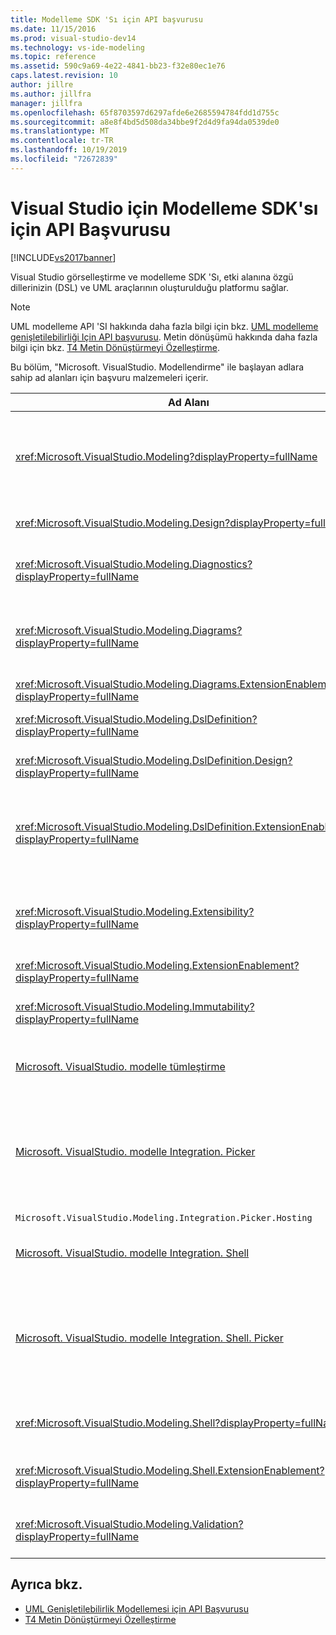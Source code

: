 ```yaml
---
title: Modelleme SDK 'Sı için API başvurusu
ms.date: 11/15/2016
ms.prod: visual-studio-dev14
ms.technology: vs-ide-modeling
ms.topic: reference
ms.assetid: 590c9a69-4e22-4841-bb23-f32e80ec1e76
caps.latest.revision: 10
author: jillre
ms.author: jillfra
manager: jillfra
ms.openlocfilehash: 65f8703597d6297afde6e2685594784fdd1d755c
ms.sourcegitcommit: a8e8f4bd5d508da34bbe9f2d4d9fa94da0539de0
ms.translationtype: MT
ms.contentlocale: tr-TR
ms.lasthandoff: 10/19/2019
ms.locfileid: "72672839"
---
```

# <a name="api-reference-for-modeling-sdk-for-visual-studio"></a>Visual Studio için Modelleme SDK'sı için API Başvurusu
[!INCLUDE[vs2017banner](../includes/vs2017banner.md)]

Visual Studio görselleştirme ve modelleme SDK 'Sı, etki alanına özgü dillerinizin (DSL) ve UML araçlarının oluşturulduğu platformu sağlar.

> [!NOTE]
> UML modelleme API 'SI hakkında daha fazla bilgi için bkz. [UML modelleme genişletilebilirliği Için API başvurusu](../modeling/api-reference-for-uml-modeling-extensibility.md). Metin dönüşümü hakkında daha fazla bilgi için bkz. [T4 Metin Dönüştürmeyi Özelleştirme](../modeling/customizing-t4-text-transformation.md).

 Bu bölüm, "Microsoft. VisualStudio. Modellendirme" ile başlayan adlara sahip ad alanları için başvuru malzemeleri içerir.

|Ad Alanı|İçerik|
|---------------|-------------|
|<xref:Microsoft.VisualStudio.Modeling?displayProperty=fullName>|Bir DSL içinde tanımladığınız tüm etki alanı sınıflarının temel sınıfı olan ModelElement gibi sınıflar.|
|<xref:Microsoft.VisualStudio.Modeling.Design?displayProperty=fullName>|DSL tanımının bir kısmını oluşturan sınıflar.|
|<xref:Microsoft.VisualStudio.Modeling.Diagnostics?displayProperty=fullName>|Model deposu Görüntüleyicisi ve performans ölçümü araçları.|
|<xref:Microsoft.VisualStudio.Modeling.Diagrams?displayProperty=fullName>|Bir DSL içinde tanımladığınız tüm şekillerin temel sınıfı olan ShapeElement gibi sınıflar.|
|<xref:Microsoft.VisualStudio.Modeling.Diagrams.ExtensionEnablement?displayProperty=fullName>|Hareket ve seçim yöntemleri.|
|<xref:Microsoft.VisualStudio.Modeling.DslDefinition?displayProperty=fullName>|DSL tanımı tasarımcısının API 'SI.|
|<xref:Microsoft.VisualStudio.Modeling.DslDefinition.Design?displayProperty=fullName>|DSL tanımı tasarımcısının iç sınıfları.|
|<xref:Microsoft.VisualStudio.Modeling.DslDefinition.ExtensionEnablement?displayProperty=fullName>|DSL tasarımcısını komutlar, hareketler ve doğrulamayla genişletmenize imkan tanıyan öznitelikler.|
|<xref:Microsoft.VisualStudio.Modeling.Extensibility?displayProperty=fullName>|DSL genişletilebilirliği uygulayan ModelElement için uzantı yöntemleri.|
|<xref:Microsoft.VisualStudio.Modeling.ExtensionEnablement?displayProperty=fullName>|Genişletilebilirlik öznitelikleri|
|<xref:Microsoft.VisualStudio.Modeling.Immutability?displayProperty=fullName>|Bir modelin parçalarını salt okunurdur yapmanızı sağlar.|
|[Microsoft. VisualStudio. modelle tümleştirme](/previous-versions/ee904412(v=vs.140))|Farklı modelleri tümleştirmenize yardımcı olan ModelBus API 'SI.|
|[Microsoft. VisualStudio. modelle Integration. Picker](/previous-versions/ee904394(v=vs.140))|Kullanıcıların ModelBus başvuruları oluşturmak için modeller ve öğelere gezinmelerini sağlayan iletişim kutusu.|
|`Microsoft.VisualStudio.Modeling.Integration.Picker.Hosting`|Seçici hizmeti.|
|[Microsoft. VisualStudio. modelle Integration. Shell](/previous-versions/ee869435(v=vs.140))|@No__t_0 için ModelBus bağdaştırıcı çerçevesi.|
|[Microsoft. VisualStudio. modelle Integration. Shell. Picker](/previous-versions/ee886769(v=vs.140))|Kullanıcıların ModelBus başvuruları oluşturmak için modeller ve öğelere gezinmelerini sağlayan Seçici iletişim kutusu.|
|<xref:Microsoft.VisualStudio.Modeling.Shell?displayProperty=fullName>|DSLs ve [!INCLUDE[vsprvs](../includes/vsprvs-md.md)] arasındaki arabirim.|
|<xref:Microsoft.VisualStudio.Modeling.Shell.ExtensionEnablement?displayProperty=fullName>|Kısayol (bağlam) menü komutları tanımlamanızı sağlar.|
|<xref:Microsoft.VisualStudio.Modeling.Validation?displayProperty=fullName>|Doğrulama kısıtlamalarını tanımlamanızı sağlar.|

## <a name="see-also"></a>Ayrıca bkz.

- [UML Genişletilebilirlik Modellemesi için API Başvurusu](../modeling/api-reference-for-uml-modeling-extensibility.md)
- [T4 Metin Dönüştürmeyi Özelleştirme](../modeling/customizing-t4-text-transformation.md)
